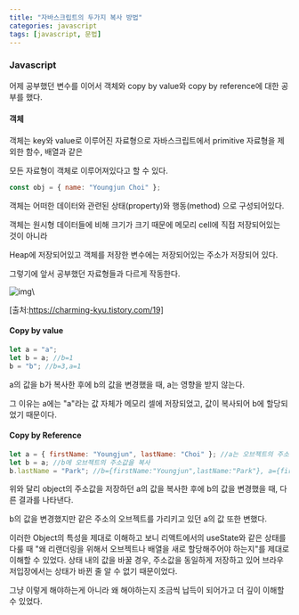 ```yaml
---
title: "자바스크립트의 두가지 복사 방법"
categories: javascript
tags: [javascript, 문법]
---
```


### Javascript

어제 공부했던 변수를 이어서 객체와 copy by value와 copy by reference에 대한 공부를 했다.

#### 객체

객체는 key와 value로 이루어진 자료형으로 자바스크립트에서 primitive 자료형을 제외한 함수, 배열과 같은

모든 자료형이 객체로 이루어져있다고 할 수 있다.

```javascript
const obj = { name: "Youngjun Choi" };
```

객체는 어떠한 데이터와 관련된 상태(property)와 행동(method) 으로 구성되어있다.

객체는 원시형 데이터들에 비해 크기가 크기 때문에 메모리 cell에 직접 저장되어있는 것이 아니라

Heap에 저장되어있고 객체를 저장한 변수에는 저장되어있는 주소가 저장되어 있다.

그렇기에 앞서 공부했던 자료형들과 다르게 작동한다.

![img](https://blog.kakaocdn.net/dn/wyILC/btrdon3nQV9/yWgZ1qDmEZDwzINEm5dkf1/img.png)\

[출처:https://charming-kyu.tistory.com/19]

#### Copy by value

```javascript
let a = "a";
let b = a; //b=1
b = "b"; //b=3,a=1
```

a의 값을 b가 복사한 후에 b의 값을 변경했을 때, a는 영향을 받지 않는다.

그 이유는 a에는 "a"라는 값 자체가 메모리 셀에 저장되었고, 값이 복사되어 b에 할당되었기 때문이다.

#### Copy by Reference

```javascript
let a = { firstName: "Youngjun", lastName: "Choi" }; //a는 오브젝트의 주소값을 저장
let b = a; //b에 오브젝트의 주소값을 복사
b.lastName = "Park"; //b={firstName:"Youngjun",lastName:"Park"}, a={firstName:"Youngjun",lastName:"Park"}
```

위와 달리 object의 주소값을 저장하던 a의 값을 복사한 후에 b의 값을 변경했을 때, 다른 결과를 나타낸다.

b의 값을 변경했지만 같은 주소의 오브젝트를 가리키고 있던 a의 값 또한 변했다.

이러한 Object의 특성을 제대로 이해하고 보니 리액트에서의 useState와 같은 상태를 다룰 때 "왜 리랜더링을 위해서 오브젝트나 배열을 새로 할당해주어야 하는지"를 제대로 이해할 수 있었다. 상태 내의 값을 바꿀 경우, 주소값을 동일하게 저장하고 있어 브라우저입장에서는 상태가 바뀐 줄 알 수 없기 때문이었다.

그냥 이렇게 해야하는게 아니라 왜 해야하는지 조금씩 납득이 되어가고 더 깊이 이해할 수 있었다.
